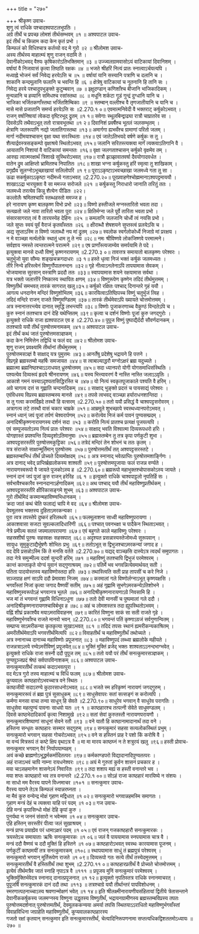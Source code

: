+++
title = "२७०"

+++
श्रीकृष्ण उवाच-  
शृणु त्वं राधिके पश्चादश्वपाटलभूपतिः ।  
अग्रे तीर्थे च प्रपच्छ लोमशं तीर्थसम्भवम् ॥१ ॥
अश्वपाटल उवाच-  
इदं तीर्थं च किन्नाम कदा केन कृतं प्रभो ।  
किम्फलं को विधिश्चात्र कर्तव्यो वद मे गुरो ॥२ ॥
श्रीलोमश उवाच-  
अस्य तीर्थस्य माहात्म्यं शृणु राजन् वदामि ते ।  
देवानीकोऽभवद् वैश्यः कृषिकारोऽतिभक्तिमान् ॥३ ॥
उज्ज्वलग्रामवासोऽयं वाटिकायां दिवानिशम् ।  
वर्षायां वै निजावासं कृत्वा तिष्ठति रक्षकः ॥४ ॥
भजते श्रीहरिं नित्यं प्रातः स्नात्वाऽर्चयत्यपि ।  
मध्याह्ने भोजनं सर्वं निवेद्य हरयेऽत्ति च ॥५ ॥
वर्षायां यानि सस्यानि पत्राणि च दलानि च ।  
शाकानि कन्दमूलानि फलानि च भवन्ति हि ॥६ ॥
क्षेत्रेषु वाटिकायां च नूतनानि हि तानि सः ।  
निवेद्य हरये पश्चादुपभुङ्क्ते कुटुम्बवान् ॥७ ॥
इक्षुदण्डान् कणिशाँश्च बीजानि भाजिकादिकम् ।  
मुन्यन्नानि च हव्यानि समिधश्च रसांस्तथा ॥८ ॥
मधूनि शर्कटा गूडं गुन्द्रं दुग्धानि यानि च ।  
भाजिका भर्जितकणाँस्तथा भर्जितशिम्बिकाः ॥९ ॥
स्तम्बान् वल्लीश्च वै तृणजातीयानि च यानि च ।  
मासे मासे प्रजातानि समर्प्य हरयेऽत्ति सः ॥2.270.१ ०॥
एवमात्मनिवेदी वै भक्तराट् कर्षुकोऽभवत् ।  
राजन् वर्षानिषायां त्वेकदा वृष्टिरभूद् द्रुतम् ॥१ १॥
सवेगाः स्थूलबिन्द्वाढ्या रात्रौ चाप्रातरेव सा ।  
दिवसेऽपि तथैवाऽभूत् ततो रात्रावभूत्तथा ॥१ २॥
दिवानिशं प्रवर्षैश्च भूतलं जलसम्भृतम् ।  
क्षेत्राणि जलरूपाणि नद्यो जलातिगास्तथा ॥१३॥
अमार्गगा ह्यभवँश्च ग्रामाणां परितो जलम् ।  
मार्गा नदीमयाश्चासन् वृक्षा यथा सरःस्थिताः ॥१४॥
एवं जातेऽतिभयदे वर्षणे कर्षुकः स तु ।  
शैत्यार्द्रवस्त्रसङ्कम्पो वृक्षाश्रये स्थितोऽभवत् ॥१५॥
जलानि सरितस्त्यक्त्वा मार्गं त्यक्त्वाऽतिगानि वै ।  
आयातानि निशायां वै वाटिकायां समन्ततः ॥१६॥
वृक्षा जलगताश्चासन् कर्षुको वृक्षमेव तम् ।  
आरुह्य त्वात्मरक्षार्थं त्रिशाखे सुस्थिरोऽभवत् ॥१७॥
रात्रौ झञ्झावातवर्षा दैवयोगादवर्धत ।  
वातेन द्रुम आक्षिप्तो भ्रामितश्च निपातितः ॥१८॥
शाखा भग्ना कर्षुकस्तु हरिं स्मृत्वा तु शाखिकाम् ।  
प्रगृह्यैव सुलग्नोऽभूच्छाखायां सलिलोपरि ॥१ ९॥
पूराऽऽकृष्टाऽभवच्छाखा जलमध्ये गता तु सा ।  
ऊढा सकर्षुकाऽऽकृष्टा नदीमध्ये गताऽभवत् ॥2.270.२०॥
पूरप्रवाहणेश्चोह्ममानाऽश्वपट्टमाययौ ।  
शाखाऽऽद्रा भारयुक्ता वै सा ममज्ज सरोजले ॥२१ ॥
कर्षुकस्तु निराधारो जानाति तरितुं ततः ।  
जलमध्ये तरत्येव किन्नु शैत्येन पीडितः ॥२२।  
कल्लोलैः श्रमितश्चापि स्तब्धहस्तो ममज्ज ह ।  
हरे नारायण कृष्ण बालकृष्ण विभो प्रभो ॥२३॥
विष्णो हस्तीजले मग्नस्तारितो भवता तदा ।  
सत्यव्रतो जले नावा तारितो भवता पुरा ॥२४॥
क्षितिर्मग्ना जले पूर्वे तारिता भवता प्रभो ।  
संसारसागरात् त्वं वै तारयस्येह देहिनः ॥२५ ॥
कमलानि जलजानि चोर्ध्वे त्वं नयसि प्रभो ।  
जले सुप्तः स्वयं पूर्वं वैराजं कृतवाँस्ततः ॥२६ ॥
क्षीराब्धौ शेषशयने सुप्तस्त्वं प्रलयेऽसि च ।  
अद्य सुप्ताऽस्मि त विष्णो जलाब्धौ नय मां द्रुतम् ॥२७॥
स्वलोक स्वर्गलोकोर्ध्वे निजाग्रे मां प्ररक्षय ।  
न मे वाञ्च्छा मर्त्यलोके स्थातुं धाम तु ते नय ॥२८॥
नमः श्रीविष्णवे लोकजिष्णवे परमात्मने।  
सर्वज्ञाय नमस्ते त्वन्तरात्मने परात्मने ॥२९॥
एष प्राणाँस्त्यजाम्येव समर्पयामि ते पदे ।  
इत्युक्त्वा मानसे दध्यौ विष्णुं कृष्णनरायणम् ॥2.270.३ ०॥
तावत्तत्र समायातो बालकृष्णः परेश्वरः ।  
चतुर्भुजो युवा सौम्यः शङ्खचक्रगदाधरः ॥३ १॥
हस्ते धृत्वा निजं भक्तं कर्षुकं जलमध्यतः ।  
तीरे निन्ये हरिस्त्वेनं विष्णुर्गोपालनन्दनः ॥३२॥
गृहे नीत्वाऽनलेनाऽपि तापयामास सेवकम् ।  
भोजयामास सुरसान् वस्त्राणि प्रददौ ततः ॥३३॥
स्वापयामास शयने रक्षयामास सर्वथा ।  
यत्र भक्तो जलात्तीरे निष्कास्य स्थापितः क्षणम् ॥३४॥
विष्णुरूपेण कृष्णेन तदिदं तीर्थमुत्तमम् ।  
विष्णुतीर्थं समभवत् तारकं सागरात् खलु॥३५॥
कर्षुको रक्षितः पश्चाद् दिनान्तरे गृहं ययौ ।  
आगत्य धनदानेन मन्दिरं विष्णुशोभितम् ॥३६॥
कारयित्वाऽतिष्ठिपच्च विष्णुं चतुर्भुजं त्विह ।  
तदिदं मन्दिरे राजन् राजते विष्णुमण्डितम् ॥३७॥
तारकं तीर्थमेवाऽपि ख्यायते चोत्तमोत्तमम् ।  
अत्र स्नानात्तरन्त्येव दानात् स्मृद्धिं लभन्त्यपि ॥३८॥
विष्णोः पूजाकरणाच्च वैकुण्ठं विन्दतेऽपि च ।  
कुरु स्नानं ततश्चात्र दानं देहि यथेप्सितम् ॥३९॥
कृत्वा च दर्शनं विष्णोः पूजां कुरु जगद्गुरोः ।  
इत्युक्तो राधिके राजा ह्यश्वपाटल एव ह ॥2.270.४०॥
पुपूज विष्णुं पुष्पाद्यैर्ददौ सौवर्णदानकम् ।  
ततश्चाग्रे ययौ तीर्थं पुरुषोत्तमनामकम् ॥४१॥
अश्वपाटल उवाच-  
इदं तीर्थं कथं जातं पुरुषोत्तमसञ्ज्ञकम् ।  
कदा केन निमित्तेन तद्विधिं च फलं वद ॥४२॥
श्रीलोमश उवाच-  
शृणु राजन् प्रवक्ष्यामि तीर्थानां तीर्थमुत्तमम् ।  
पुरुषोत्तमसञ्ज्ञं वै साक्षाद् यत्र पुमुत्तमः ॥४३॥
आनर्तेषु प्रदेशेषु भद्रायने हि पत्तने ।  
विप्रगृहे ब्रह्मस्तम्बो महर्षिः समजायत ॥४४॥
स त्वाबाल्याद्धरौ मग्नोऽक्षरं ब्रह्म यदुच्यते ।  
ब्रह्मात्मा ब्रह्मनिष्ठश्चाऽऽराधयत् ध्रुरुषोत्तमम् ॥४५॥
सदा ध्यानपरो योगी योगसमाधिसंस्थितिः ।  
पश्यत्येव दिव्यरूपं हृदये श्रीनरायणम् ॥४६॥
यस्य भित्त्यावरणं वै नास्ति नास्ति जलाऽऽवृतिः ।  
आकाशे गमनं यस्याऽदृश्यतासिद्धिरस्ति च ॥४७॥
यो नित्यं स्वकृतपूजाकाले पश्यति वै हरिम् ।  
अग्रे चागत्य दत्तं स गृह्णाति चन्दनादिकम् ॥४८॥
साक्षाद् भुङ्क्ते प्रदत्तं च पायसाद्यं परेश्वरः ।  
एवंविधस्य विप्रस्य ब्रह्मस्तम्बस्य मानसे ॥४९॥
तपसे त्वभवद् वाञ्च्छा हर्याराधनशान्तिदा ।  
स तु गत्वा करमर्दिह्रदे तस्थौ हि वत्सरम् ॥2.270.५०॥
ततो ययौ प्रसिद्धं वै चाश्वपट्टसरोवरम् ।  
अत्रागत्य तटे तस्थौ वासं चकार चाम्रके ॥५१॥
आम्रमूले शुभच्छाये स्वस्थध्यानपरोऽभवत् ।  
स्नानं ध्यान्ं जपं पूजां तर्पणं चेश्वरार्पणम् ॥५२॥
करोत्येव निजं कर्म पावनं पुण्यसम्प्रदम् ।  
अनादिश्रीकृष्णनारायणस्य दर्शनं सदा ॥५३ ॥
करोति नित्यं प्रातश्च प्रत्यक्षं पूजयत्यपि ।  
एवं सम्पूजयतोऽस्य नित्यं प्रातः परेश्वरः ॥५४॥
साक्षाद् भवति विश्वात्मा दिव्यरूपधरो हरिः ।  
योगज्ञास्तं प्रपश्यन्ति दिव्यदृशोऽतिमानुषाः ॥५५॥
ब्रह्मस्तम्बेन तु तत्र कृपा पर्णकुटी शुभा ।  
अश्वपट्टसरस्तीरे पुरुषोत्तमकुट्टिका ॥५६॥
तत्रेदं मन्दिरं तेन शोभनं च ततः कृतम् ।  
यत्र संराजते साक्षान्मूर्तिमान् पुरुषोत्तमः ॥५७॥
पुरुषोत्तमतीर्थं तत् अश्वपट्टसरस्तटे ।  
ब्रह्मस्तम्बाभिधं तीर्थं प्रोच्यते दिव्यमोक्षदम् ॥५८॥
अत्र स्नानाद् भवेत्प्राप्तिः पुरुषोत्तमशार्ङ्गिणः ।  
अत्र दानाद् भवेद् प्राप्तिर्ब्रह्मलोकस्य शाश्वती ॥५९॥
पुरुषोत्तमपूजायाः फलं राजन्न वर्ण्यते ।  
नारायणस्वरूपो वै जायते पूजकोऽस्य ह ॥2.270.६०॥
ब्रह्मरूपो महाभुक्तश्चोपासकोऽस्य जायते ।  
स्नानं दानं जपं पूजां कुरु राजन् हरेरिह ॥६ १ ॥
इत्युक्तो राधिके चाश्वपाट्टलो नृपतिर्हि सः ।  
सर्वभावैश्चकारैव स्नानदानाऽर्हणादिकम् ॥६२॥
अथ पश्चाद् ययौ तीर्थं महाविष्णुप्रतीर्थकम् ।  
अश्वपट्टसरस्तीरे क्षीरिकासङ्गमे शुभम् ॥६३॥
अश्वपाटल उवाच-  
गुरो तीर्थमिदं कस्मान्महाविष्ण्वभिधानकम् ।  
क्रदा जातं कथं चेति फलाद्यं चापि मे वद ॥६४॥
श्रीलोमश उवाच-  
देवमूलस्य भक्तस्य दुहिताऽमरकन्यका ।  
पुरा त्वत्र तपस्तेपे दुष्करं हरिलब्धये ॥६५॥
फलमूलाशना साध्वी महाविष्णुपरायणा ।  
आकाशवासा सजटा सुवल्कलादिधारिणी ॥६६॥
पश्चात् पवनभक्षा च पादैकेन स्थिताऽभवत् ।  
नेत्रे प्रमील्य सततं जपमालापरायणा ॥६७॥
एवं बहुगते काले महाविष्णुः परेश्वरः ।  
सहस्रशीर्षा पुरुषः सहस्राक्षः सहस्रपात् ॥६८॥
अदृश्यत प्रसन्नास्यस्तेजोमध्ये सुरूपवान् ।  
सायुधः सुमुकुटाद्यैर्भूषणैः शोभितः प्रभुः ॥६९॥
ततोऽभूत् स द्विभुजश्चाऽमरकन्यां जगाद ह ।  
वद देवि प्रसन्नोऽस्मि किं ते मनसि वर्तते ॥2.270.७०॥
यद्यद् वाञ्च्छसि दास्येऽत्र त्वदर्थं समुपागतः ।  
तदा नेत्रे समुन्मील्य ददर्श सुन्दरी हरिम् ॥७१ ॥
महाविष्णुं ततश्चापि द्विभुजं परमेश्वरम् ।  
कान्तं कान्ताकृते योग्यं युवानं सद्गुणाश्रयम् ॥७२॥
पतिर्मे भव भगवन्नित्येवमार्थयत् सती ।  
पतिता पादयोस्तस्य महाविष्णोस्तदा हरिः ॥७३॥
तथास्त्विति सती प्राह तापसीं च करे निजे ।  
सञ्जग्राह क्षणं साऽपि ददौ प्रेमावशा निजम् ॥७४॥
करमालां गले विष्णोर्लग्नाऽभूत् कृष्णवक्षसि ।  
भगवाँस्तां निजां कृत्वा जगाद वैष्णवीं सतीम् ॥७५॥
अहं गृह्णामि सुभगेऽमरकन्येऽतिशोभने ।  
महाविष्णुस्वरूपोऽहं भगवानत्र भूतले ॥७६॥
अनादिश्रीकृष्णनारायणाऽग्रे निवसामि हि ।  
भज मां तं भगवन्तं गृह्णामि विधिनाऽधुना ॥७७॥
ततो देवी मानसीं च पुष्पमालां गले ददौ ।  
अनादिश्रीकृष्णनारायणश्चाविर्बभूव ह ॥७८॥
अहं च लोमशस्तत्र तदा ह्युपस्थितोऽभवम् ।  
वह्निं शीघ्रं प्रकाश्यैव मयाऽमराविवाहनम् ॥७९॥
कारितं विष्णुना साकं सा सती राजते गृहे ।  
महाविष्णुर्भगवाँश्च राजते मानवो भवन् ॥2.270.८०॥
भगवन्तं पतिं कृष्णाऽग्रजं सर्वगुणान्वितम् ।  
सम्प्राप्य साऽमरीकन्या कृतकृत्या सुखाऽभवत् ॥८१ ॥
तदिदं तपसः स्थानं ह्यमरीकन्यकाश्रितम् ।  
अमरीतीर्थमेवाऽपि भगवत्तीर्थमित्यपि ॥८२॥
विवाहतीर्थं च महाविष्णुतीर्थं तथोच्यते ।  
अत्र स्नानाच्च दानाच्च महाविष्णोः प्रपूजनात् ॥८३ ॥
महाविष्णुपदं लब्ध्वा ब्रह्मलोके महीयते ।  
राजन्नत्राऽलये रम्येऽमरीविष्णुं प्रपूजयेत्॥८४॥
भुक्तिं मुक्तिं व्रजेद् भक्तः शाश्वताऽऽनन्दभाग्भवेत् ।  
इत्युक्तो राधिके राजा सस्नौ ददौ पुपूज तम् ॥८५॥
ततो ययौ परं तीर्थं सनत्कुमारसञ्ज्ञकम् ।  
पुण्यपुञ्जप्रदं श्रेष्ठं सर्वपापविनाशकम् ॥८६॥
अश्वपाटल उवाच-  
सनत्कुमारतीर्थं तत्कथं कदाऽभवत्पुरा ।  
वद मेऽत्र गुरो तस्य माहात्म्यं च विधिं फलम् ॥८७॥
श्रीलोमश उवाच-  
कूप्यवालः काष्ठहारोऽभवच्चात्र वने स्थितः ।  
काष्ठजीवी सदाऽरण्ये कुठारसाधनोऽभवत् ॥८८॥
भजते स्म हरिकृष्णं नारायणं जगद्गुरुम् ।  
सनत्कुमाररूपं तं ब्रह्म पुत्रं सुसाधुकम् ॥८९॥
साधुसेवापरः सतां सत्सङ्गं स करोत्यपि ।  
कर्मणा मनसा वाचा तन्वा साधून् हि सेवते ॥2.270.९०॥
साधुरेव भगवान् वै साधुरेव परागतिः ।  
साधुसेवा महत्पुण्यं पावनाः साधवो यतः ॥९ १ ॥
काष्ठहारश्च तत्पत्नी सेवेते साधुमण्डलम् ।  
दिवसे काष्ठभेदादिकार्यं कृत्वा निशामुखे ॥९२॥
सतां सेवां कुरुतस्तौ नारायणपरायणौ ।  
सनत्कुमारशिष्याणां साधूनां सेवने रतौ ॥९३ ॥
वने यातौ हि काष्ठानामादानार्थं तदा वने ।  
हस्तिना सन्धृतः काष्ठहारः सस्मार सद्गुरुम् ॥९४॥
सनत्कुमारं सहसा सत्यलोकस्थितं प्रभुम् ।  
सनत्कुमारो भगवान् सहसा गोचरोऽभवत् ॥९५॥
वने स हस्तिनं प्राह रे पशो किं करोषि वै ।  
मा वन्यं मित्ररूपं तं कष्टे क्षिप वृथाऽत्र वै ॥
मा मा मारय काष्ठघ्नं न ते शत्रुरयं खलु ॥९६॥
हस्ती प्रोवाच-  
सनत्कुमार भगवान् वैरं निर्यापयाम्यहम् ।  
अयं कच्छे ब्राह्मणोऽभूद्धर्मकर्मादितत्परः ॥९७॥
कर्मकाण्डपरो विद्यादानादिपुण्यतत्परः ।  
अहं राजाऽभवं चापि नाम्ना रायधनेश्वरः ॥९८॥
अयं मे गुरुतां कुर्वन शासनं प्रचकार ह ।  
मया चाऽसहमानेन शासनेऽयं निवारितः ॥९९॥
तदा शशाप मह्यं स हस्ती वनान्तरे भव ।  
मया शप्तः काष्ठहारो भव तत्र वनान्तरे ॥2.270.१ ००॥
सोऽहं राजा काष्ठहारं मारयिष्ये न संशयः ।  
मा साधो मम वैरस्य यापने विध्नमाचर ॥१०१ ॥
सनत्कुमार उवाच-  
वैरस्य यापने तेऽत्र किम्फलं स्यान्नरघ्नता ।  
मा मैवं कुरु वन्येन्द्र मोक्षं गृहाण मद्विधात् ॥१ ०२॥
सनत्कुमारो भगवान्नहमस्मि समागतः ।  
गृहाण मन्त्रं देहं च त्यक्त्वा याहि परं पदम् ॥१ ०३॥
गज उवाच-  
देहि मन्त्रं कृपासिन्धो मोक्षं देहि कृपां कुरु ।  
पुनर्यथा न जननं संसारो न भवेन्मम ॥१ ०४॥
सनत्कुमार उवाच-  
एहि हस्तिन् सरस्तीरं पीत्वा जलं सुखाश्रयम् ।  
मन्त्रं प्राप्य प्रयाह्येव परं धामाऽक्षरं पदम् ॥१ ०५॥
एवं राजन् गजकाष्ठहारौ सनत्कुमारकः ।  
त्रयस्तेऽच समायाताः ऋषिः सनत्कुमारकः ॥१ ०६॥
जलं वै पाययामास स्नपयामास चात्र वै ।  
मन्त्रं ददौ वैष्णवं च ददौ मुक्तिं हि हस्तिने ॥१ ०७॥
काष्ठहारोऽभवत् स्वस्थः कारयामास पूजनम् ।  
पर्णकुटीं काष्ठमयीं तत्र सनत्कुमारकम् ॥१०८॥
स्थापयामास साधुं तं ब्रह्मपुत्रं परेश्वरम् ।  
सनत्कुमारो भगवान् मूर्तिरूपेण राजते ॥१ ०९॥
दिव्यरूपो गतः सत्ये तीर्थं तस्येदमुत्तमम् ।  
सनत्कुमारतीर्थं वै हस्तितीर्थं तथा शुभम् ॥2.270.११ ०॥
काष्ठहारप्रतीर्थं वै प्रोच्यते चोत्तमोत्तमम् ।  
इत्येवं तीर्थमत्रैव जातं स्नाहि नृपाऽत्र वै ॥१११ ॥
प्रपूजय मुनिं सनत्कुमारं परमेश्वरम् ।  
भुक्तिर्मुक्तिर्भवेदत्र स्नानाद् दानात्प्रपूजनात् ॥१ १२॥
इत्युक्तो नृपतिस्तत्र राधिके स्नानमाचरत् ।  
पुपूजर्षिं सनत्कुमारकं दानं ददौ तथा ॥११३ ॥
तत्रश्चाग्रे ययौ तीर्थान्तरं पापविशोधनम् ।  
स्मरणात्पठनाच्चाऽस्य श्रवणान्मोक्षणं भवेत् ॥१ १४॥
इति श्रीलक्ष्मीनारायणीयसंहितायां द्वितीये त्रेतासन्ताने देवानीककर्षुकस्य जलमग्नस्य विष्णुना उद्धृतस्य विष्णुतीर्थं, भद्रायनग्रामीणस्य ब्रह्मस्तम्बविप्रस्य तपतः पुरुषोत्तमदर्शनात् पुरुषोत्तमतीर्थं, देवमूलककन्यया अमर्या तपसि स्थितयाऽऽराधितो महाविष्णुर्भगवाँस्तां विवाहविधिना जग्राहेति महाविष्णुतीर्थं, कूप्यवालकाष्ठहारस्य  
गजतो रक्षां कृतवान् सनत्कुमार इति सनत्कुमारस्तीर्थं, चेत्यादिनिरूपणनामा सप्तत्यधिकद्विशततमोऽध्यायः ॥२७० ॥
    
